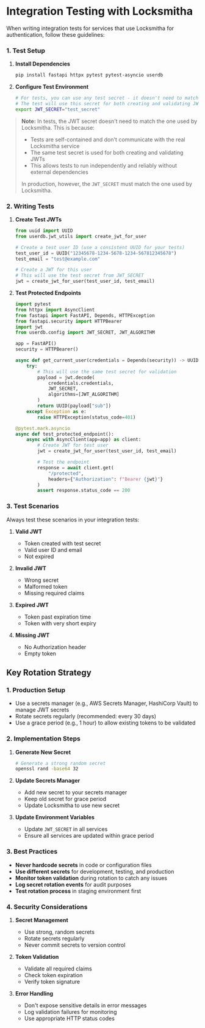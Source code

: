 # Integration Testing with Locksmitha

When writing integration tests for services that use Locksmitha for authentication, follow these guidelines:

### 1. **Test Setup**

1. **Install Dependencies**
   ```bash
   pip install fastapi httpx pytest pytest-asyncio userdb
   ```

2. **Configure Test Environment**
   ```bash
   # For tests, you can use any test secret - it doesn't need to match Locksmitha
   # The test will use this secret for both creating and validating JWTs
   export JWT_SECRET="test_secret"
   ```

> **Note:** In tests, the JWT secret doesn't need to match the one used by Locksmitha. This is because:
> - Tests are self-contained and don't communicate with the real Locksmitha service
> - The same test secret is used for both creating and validating JWTs
> - This allows tests to run independently and reliably without external dependencies
>
> In production, however, the `JWT_SECRET` must match the one used by Locksmitha.

### 2. **Writing Tests**

1. **Create Test JWTs**
   ```python
   from uuid import UUID
   from userdb.jwt_utils import create_jwt_for_user

   # Create a test user ID (use a consistent UUID for your tests)
   test_user_id = UUID("12345678-1234-5678-1234-567812345678")
   test_email = "test@example.com"

   # Create a JWT for this user
   # This will use the test secret from JWT_SECRET
   jwt = create_jwt_for_user(test_user_id, test_email)
   ```

2. **Test Protected Endpoints**
   ```python
   import pytest
   from httpx import AsyncClient
   from fastapi import FastAPI, Depends, HTTPException
   from fastapi.security import HTTPBearer
   import jwt
   from userdb.config import JWT_SECRET, JWT_ALGORITHM

   app = FastAPI()
   security = HTTPBearer()

   async def get_current_user(credentials = Depends(security)) -> UUID:
       try:
           # This will use the same test secret for validation
           payload = jwt.decode(
               credentials.credentials,
               JWT_SECRET,
               algorithms=[JWT_ALGORITHM]
           )
           return UUID(payload["sub"])
       except Exception as e:
           raise HTTPException(status_code=401)

   @pytest.mark.asyncio
   async def test_protected_endpoint():
       async with AsyncClient(app=app) as client:
           # Create JWT for test user
           jwt = create_jwt_for_user(test_user_id, test_email)

           # Test the endpoint
           response = await client.get(
               "/protected",
               headers={"Authorization": f"Bearer {jwt}"}
           )
           assert response.status_code == 200
   ```

### 3. **Test Scenarios**

Always test these scenarios in your integration tests:

1. **Valid JWT**
   - Token created with test secret
   - Valid user ID and email
   - Not expired

2. **Invalid JWT**
   - Wrong secret
   - Malformed token
   - Missing required claims

3. **Expired JWT**
   - Token past expiration time
   - Token with very short expiry

4. **Missing JWT**
   - No Authorization header
   - Empty token

## Key Rotation Strategy

### 1. **Production Setup**

- Use a secrets manager (e.g., AWS Secrets Manager, HashiCorp Vault) to manage JWT secrets
- Rotate secrets regularly (recommended: every 30 days)
- Use a grace period (e.g., 1 hour) to allow existing tokens to be validated

### 2. **Implementation Steps**

1. **Generate New Secret**
   ```bash
   # Generate a strong random secret
   openssl rand -base64 32
   ```

2. **Update Secrets Manager**
   - Add new secret to your secrets manager
   - Keep old secret for grace period
   - Update Locksmitha to use new secret

3. **Update Environment Variables**
   - Update `JWT_SECRET` in all services
   - Ensure all services are updated within grace period

### 3. **Best Practices**

- **Never hardcode secrets** in code or configuration files
- **Use different secrets** for development, testing, and production
- **Monitor token validation** during rotation to catch any issues
- **Log secret rotation events** for audit purposes
- **Test rotation process** in staging environment first

### 4. **Security Considerations**

1. **Secret Management**
   - Use strong, random secrets
   - Rotate secrets regularly
   - Never commit secrets to version control

2. **Token Validation**
   - Validate all required claims
   - Check token expiration
   - Verify token signature

3. **Error Handling**
   - Don't expose sensitive details in error messages
   - Log validation failures for monitoring
   - Use appropriate HTTP status codes
